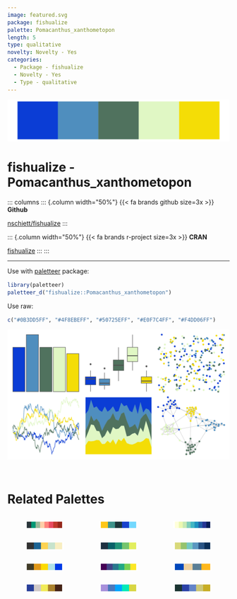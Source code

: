 ```yaml
---
image: featured.svg
package: fishualize
palette: Pomacanthus_xanthometopon
length: 5
type: qualitative
novelty: Novelty - Yes
categories:
  - Package - fishualize
  - Novelty - Yes
  - Type - qualitative
---
```


![](featured.svg)

# fishualize - Pomacanthus_xanthometopon 

::: columns
::: {.column width="50%"}
{{< fa brands github size=3x >}}
**Github**

[nschiett/fishualize](https://github.com/nschiett/fishualize)
:::

::: {.column width="50%"}
{{< fa brands r-project size=3x >}}
**CRAN**

[fishualize](https://CRAN.R-project.org/package=fishualize)
:::
:::

<hr> 

Use with [paletteer](https://emilhvitfeldt.github.io/paletteer/) package:

```r
library(paletteer)
paletteer_d("fishualize::Pomacanthus_xanthometopon")
```

Use raw:

```r
c("#0B3DD5FF", "#4F8EBEFF", "#50725EFF", "#E0F7C4FF", "#F4DD06FF")
``` 

![](examples.svg) 

<br>

# Related Palettes

<div class="list" style="display: grid; grid-template-columns: auto auto auto;"> <figure class="figure">
<a href="../../awtools/a_palette/"> <img src="../../awtools/a_palette/featured.svg" style="width: 100%;" class="figure-img"></a>
</figure> <figure class="figure">
<a href="../../fishualize/Acanthurus_olivaceus/"> <img src="../../fishualize/Acanthurus_olivaceus/featured.svg" style="width: 100%;" class="figure-img"></a>
</figure> <figure class="figure">
<a href="../../RColorBrewer/YlGnBu/"> <img src="../../RColorBrewer/YlGnBu/featured.svg" style="width: 100%;" class="figure-img"></a>
</figure> <figure class="figure">
<a href="../../ggprism/starry2/"> <img src="../../ggprism/starry2/featured.svg" style="width: 100%;" class="figure-img"></a>
</figure> <figure class="figure">
<a href="../../MapPalettes/green_machine/"> <img src="../../MapPalettes/green_machine/featured.svg" style="width: 100%;" class="figure-img"></a>
</figure> <figure class="figure">
<a href="../../MetBrewer/Hokusai3/"> <img src="../../MetBrewer/Hokusai3/featured.svg" style="width: 100%;" class="figure-img"></a>
</figure> <figure class="figure">
<a href="../../fishualize/Stegastes_partitus/"> <img src="../../fishualize/Stegastes_partitus/featured.svg" style="width: 100%;" class="figure-img"></a>
</figure> <figure class="figure">
<a href="../../ggprism/viridis/"> <img src="../../ggprism/viridis/featured.svg" style="width: 100%;" class="figure-img"></a>
</figure> <figure class="figure">
<a href="../../nbapalettes/pacers_foundation/"> <img src="../../nbapalettes/pacers_foundation/featured.svg" style="width: 100%;" class="figure-img"></a>
</figure> <figure class="figure">
<a href="../../fishualize/Zebrasoma_velifer/"> <img src="../../fishualize/Zebrasoma_velifer/featured.svg" style="width: 100%;" class="figure-img"></a>
</figure> <figure class="figure">
<a href="../../fishualize/Chlorurus_spilurus/"> <img src="../../fishualize/Chlorurus_spilurus/featured.svg" style="width: 100%;" class="figure-img"></a>
</figure> <figure class="figure">
<a href="../../lisa/VincentvanGogh/"> <img src="../../lisa/VincentvanGogh/featured.svg" style="width: 100%;" class="figure-img"></a>
</figure> 
</div>
